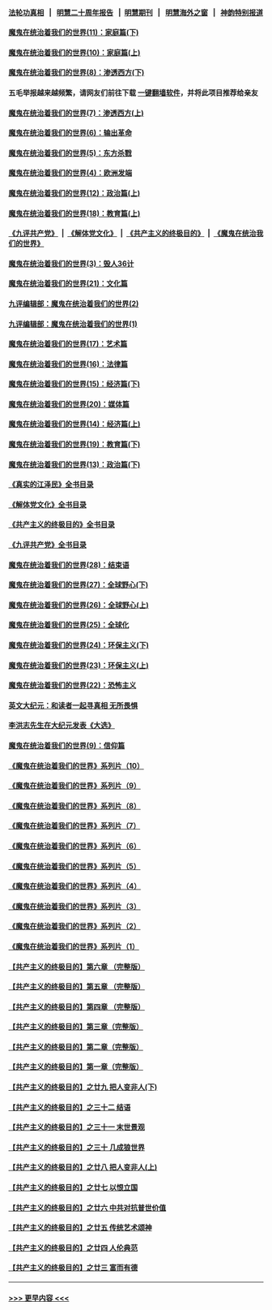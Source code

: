 #### [法轮功真相](https://github.com/gfw-breaker/truth/blob/master/README.md?t=0) &nbsp;&nbsp;|&nbsp;&nbsp; [明慧二十周年报告](https://github.com/gfw-breaker/mh-reports/blob/master/README.md?t=0) &nbsp;&nbsp;|&nbsp;&nbsp;[明慧期刊](https://github.com/gfw-breaker/mh-qikan) &nbsp;&nbsp;|&nbsp;&nbsp; [明慧海外之窗](https://github.com/gfw-breaker/mh-news/blob/master/README.md?t=0) &nbsp;&nbsp;|&nbsp;&nbsp; [神韵特别报道](https://github.com/gfw-breaker/mh-news/blob/master/shenyun.md?t=0)
#### [魔鬼在统治着我们的世界(11)：家庭篇(下)](../pages/nsc422/n10440961.md?t=11261701) 
#### [魔鬼在统治着我们的世界(10)：家庭篇(上)](../pages/nsc422/n10435448.md?t=11261701) 
#### [魔鬼在统治着我们的世界(8)：渗透西方(下)](../pages/nsc422/n10429603.md?t=11261701) 
#### 五毛举报越来越频繁，请网友们前往下载 [一键翻墙软件](https://github.com/gfw-breaker/ssr-accounts)，并将此项目推荐给亲友
#### [魔鬼在统治着我们的世界(7)：渗透西方(上)](../pages/nsc422/n10426013.md?t=11261701) 
#### [魔鬼在统治着我们的世界(6)：输出革命](../pages/nsc422/n10421536.md?t=11261701) 
#### [魔鬼在统治着我们的世界(5)：东方杀戮](../pages/nsc422/n10417707.md?t=11261701) 
#### [魔鬼在统治着我们的世界(4)：欧洲发端](../pages/nsc422/n10414890.md?t=11261701) 
#### [魔鬼在统治着我们的世界(12)：政治篇(上)](../pages/nsc422/n10444576.md?t=11261701) 
#### [魔鬼在统治着我们的世界(18)：教育篇(上)](../pages/nsc422/n10526970.md?t=11261701) 
#### [《九评共产党》](https://github.com/begood0513/9ping.md/blob/master/README.md) &nbsp;|&nbsp; [《解体党文化》](../../../../jtdwh.md/blob/master/README.md)  &nbsp;|&nbsp; [《共产主义的终极目的》](../../../../gczydzjmd.md/blob/master/README.md) &nbsp;|&nbsp; [《魔鬼在统治我们的世界》](../../../../mgztzwmdsj.md/blob/master/README.md) 
#### [魔鬼在统治着我们的世界(3)：毁人36计](../pages/nsc422/n10411583.md?t=11261701) 
#### [魔鬼在统治着我们的世界(21)：文化篇](../pages/nsc422/n10597706.md?t=11261701) 
#### [九评编辑部：魔鬼在统治着我们的世界(2)](../pages/nsc422/n10410036.md?t=11261701) 
#### [九评编辑部：魔鬼在统治着我们的世界(1)](../pages/nsc422/n10406825.md?t=11261701) 
#### [魔鬼在统治着我们的世界(17)：艺术篇](../pages/nsc422/n10499093.md?t=11261701) 
#### [魔鬼在统治着我们的世界(16)：法律篇](../pages/nsc422/n10485969.md?t=11261701) 
#### [魔鬼在统治着我们的世界(15)：经济篇(下)](../pages/nsc422/n10469975.md?t=11261701) 
#### [魔鬼在统治着我们的世界(20)：媒体篇](../pages/nsc422/n10586579.md?t=11261701) 
#### [魔鬼在统治着我们的世界(14)：经济篇(上)](../pages/nsc422/n10457370.md?t=11261701) 
#### [魔鬼在统治着我们的世界(19)：教育篇(下)](../pages/nsc422/n10564808.md?t=11261701) 
#### [魔鬼在统治着我们的世界(13)：政治篇(下)](../pages/nsc422/n10448270.md?t=11261701) 
#### [《真实的江泽民》全书目录](../pages/nsc422/n13721399.md?t=11261701) 
#### [《解体党文化》全书目录](../pages/nsc422/n13721157.md?t=11261701) 
#### [《共产主义的终极目的》全书目录](../pages/nsc422/n13721048.md?t=11261701) 
#### [《九评共产党》全书目录](../pages/nsc422/n13708085.md?t=11261701) 
#### [魔鬼在统治着我们的世界(28)：结束语](../pages/nsc422/n10936246.md?t=11261701) 
#### [魔鬼在统治着我们的世界(27)：全球野心(下)](../pages/nsc422/n10928319.md?t=11261701) 
#### [魔鬼在统治着我们的世界(26)：全球野心(上)](../pages/nsc422/n10900318.md?t=11261701) 
#### [魔鬼在统治着我们的世界(25)：全球化](../pages/nsc422/n10788205.md?t=11261701) 
#### [魔鬼在统治着我们的世界(24)：环保主义(下)](../pages/nsc422/n10695307.md?t=11261701) 
#### [魔鬼在统治着我们的世界(23)：环保主义(上)](../pages/nsc422/n10688613.md?t=11261701) 
#### [魔鬼在统治着我们的世界(22)：恐怖主义](../pages/nsc422/n10614727.md?t=11261701) 
#### [英文大纪元：和读者一起寻真相 无所畏惧](../pages/nsc422/n12542027.md?t=11261701) 
#### [李洪志先生在大纪元发表《大选》](../pages/nsc422/n12534746.md?t=11261701) 
#### [魔鬼在统治着我们的世界(9)：信仰篇](../pages/nsc422/n10432159.md?t=11261701) 
#### [《魔鬼在统治着我们的世界》系列片（10）](../pages/nsc422/n12292670.md?t=11261701) 
#### [《魔鬼在统治着我们的世界》系列片（9）](../pages/nsc422/n12290859.md?t=11261701) 
#### [《魔鬼在统治着我们的世界》系列片（8）](../pages/nsc422/n12287445.md?t=11261701) 
#### [《魔鬼在统治着我们的世界》系列片（7）](../pages/nsc422/n12283425.md?t=11261701) 
#### [《魔鬼在统治着我们的世界》系列片（6）](../pages/nsc422/n12282314.md?t=11261701) 
#### [《魔鬼在统治着我们的世界》系列片（5）](../pages/nsc422/n12281419.md?t=11261701) 
#### [《魔鬼在统治着我们的世界》系列片（4）](../pages/nsc422/n12274024.md?t=11261701) 
#### [《魔鬼在统治着我们的世界》系列片（3）](../pages/nsc422/n12271322.md?t=11261701) 
#### [《魔鬼在统治着我们的世界》系列片（2）](../pages/nsc422/n12269049.md?t=11261701) 
#### [《魔鬼在统治着我们的世界》系列片（1）](../pages/nsc422/n12267575.md?t=11261701) 
#### [【共产主义的终极目的】第六章 （完整版）](../pages/nsc422/n11428913.md?t=11261701) 
#### [【共产主义的终极目的】第五章 （完整版）](../pages/nsc422/n11428912.md?t=11261701) 
#### [【共产主义的终极目的】第四章 （完整版）](../pages/nsc422/n11428907.md?t=11261701) 
#### [【共产主义的终极目的】第三章（完整版）](../pages/nsc422/n11428848.md?t=11261701) 
#### [【共产主义的终极目的】第二章（完整版）](../pages/nsc422/n11428831.md?t=11261701) 
#### [【共产主义的终极目的】第一章（完整版）](../pages/nsc422/n11417651.md?t=11261701) 
#### [【共产主义的终极目的】之廿九 把人变非人(下)](../pages/nsc422/n11344140.md?t=11261701) 
#### [【共产主义的终极目的】之三十二 结语](../pages/nsc422/n11360535.md?t=11261701) 
#### [【共产主义的终极目的】之三十一 末世景观](../pages/nsc422/n11351129.md?t=11261701) 
#### [【共产主义的终极目的】之三十 几成狼世界](../pages/nsc422/n11348280.md?t=11261701) 
#### [【共产主义的终极目的】之廿八 把人变非人(上)](../pages/nsc422/n11340492.md?t=11261701) 
#### [【共产主义的终极目的】之廿七 以恨立国](../pages/nsc422/n11336944.md?t=11261701) 
#### [【共产主义的终极目的】之廿六 中共对抗普世价值](../pages/nsc422/n11324785.md?t=11261701) 
#### [【共产主义的终极目的】之廿五 传统艺术颂神](../pages/nsc422/n11296396.md?t=11261701) 
#### [【共产主义的终极目的】之廿四 人伦典范](../pages/nsc422/n11296397.md?t=11261701) 
#### [【共产主义的终极目的】之廿三 富而有德](../pages/nsc422/n11283598.md?t=11261701) 

----
#### [ >>> 更早内容 <<< ](../indexes/nsc422-earlier.md)
